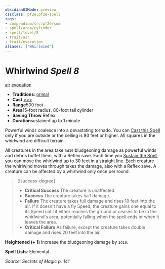 ```yaml
---
obsidianUIMode: preview
cssclass: pf2e,pf2e-spell
tags:
- compendium/src/pf2e/som
- spell/area/cylinder
- spell/level/8
- trait/air
- trait/evocation
aliases: ["Whirlwind"]
---
```

# Whirlwind *Spell 8*   
[air](/rules/traits/air.md)  [evocation](/rules/traits/evocation.md)  

- **Traditions**: [primal](/rules/traits/primal.md)
- **Cast** [>>>](/rules/core-rulebook/chapter-9-playing-the-game.md#Actions "Three-Action") 
- **Range**500 foot
- **Area**15-foot radius, 80-foot tall cylinder
- **Saving Throw** Reflex
- **Duration**sustained up to 1 minute

Powerful winds coalesce into a devastating tornado. You can [Cast this Spell](/rules/actions/cast-a-spell.md) only if you are outside or the ceiling is 80 feet or higher. All squares in the whirlwind are difficult terrain.

All creatures in the area take `5d10` bludgeoning damage as powerful winds and debris buffet them, with a Reflex save. Each time you [Sustain the Spell](/rules/actions/sustain-a-spell.md), you can move the whirlwind up to 30 feet in a straight line. Each creature the whirlwind moves through takes the damage, also with a Reflex save. A creature can be affected by a whirlwind only once per round.

> [!success-degree] 
> - **Critical Success** The creature is unaffected.
> - **Success** The creature takes half damage.
> - **Failure** The creature takes full damage and rises 10 feet into the air. If it doesn't have a fly Speed, the creature gains one equal to its Speed until it either reaches the ground or ceases to be in the whirlwind's area, potentially falling when the spell ends or when it leaves the area.
> - **Critical Failure** As failure, except the creature takes double damage and rises 20 feet into the air.

**Heightened (+ 1)** Increase the bludgeoning damage by `1d10`.

**Spell Lists**: Elemental

*Source: Secrets of Magic p. 141*